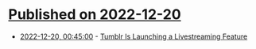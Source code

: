 # [Published on 2022-12-20](index.md)

* [2022-12-20, 00:45:00](https://tech.slashdot.org/story/22/12/19/2234222/tumblr-is-launching-a-livestreaming-feature?utm_source=rss1.0mainlinkanon&utm_medium=feed) - [Tumblr Is Launching a Livestreaming Feature](https://tech.slashdot.org/story/22/12/19/2234222/tumblr-is-launching-a-livestreaming-feature?utm_source=rss1.0mainlinkanon&utm_medium=feed)
